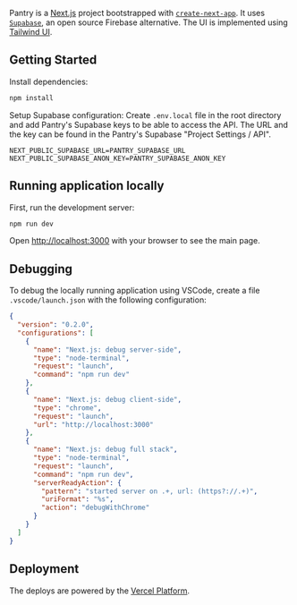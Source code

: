 Pantry is a [Next.js](https://nextjs.org/) project bootstrapped with [`create-next-app`](https://github.com/vercel/next.js/tree/canary/packages/create-next-app). It uses [`Supabase`](https://supabase.com/), an open source Firebase alternative. The UI is implemented using [Tailwind UI](https://tailwindui.com/).

## Getting Started

Install dependencies:

```bash
npm install
```

Setup Supabase configuration:
Create `.env.local` file in the root directory and add Pantry's Supabase keys to be able to access the API. The URL and the key can be found in the Pantry's Supabase "Project Settings / API".

```
NEXT_PUBLIC_SUPABASE_URL=PANTRY_SUPABASE_URL
NEXT_PUBLIC_SUPABASE_ANON_KEY=PANTRY_SUPABASE_ANON_KEY
```

## Running application locally

First, run the development server:

```bash
npm run dev

```

Open [http://localhost:3000](http://localhost:3000) with your browser to see the main page.

## Debugging

To debug the locally running application using VSCode, create a file `.vscode/launch.json` with the following configuration:

```json
{
  "version": "0.2.0",
  "configurations": [
    {
      "name": "Next.js: debug server-side",
      "type": "node-terminal",
      "request": "launch",
      "command": "npm run dev"
    },
    {
      "name": "Next.js: debug client-side",
      "type": "chrome",
      "request": "launch",
      "url": "http://localhost:3000"
    },
    {
      "name": "Next.js: debug full stack",
      "type": "node-terminal",
      "request": "launch",
      "command": "npm run dev",
      "serverReadyAction": {
        "pattern": "started server on .+, url: (https?://.+)",
        "uriFormat": "%s",
        "action": "debugWithChrome"
      }
    }
  ]
}
```

## Deployment

The deploys are powered by the [Vercel Platform](https://vercel.com/new?utm_medium=default-template&filter=next.js&utm_source=create-next-app&utm_campaign=create-next-app-readme).
